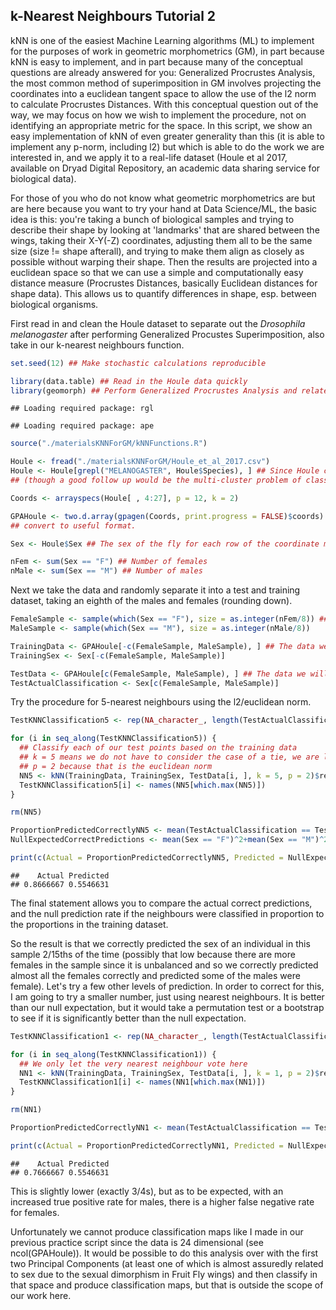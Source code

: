 ## k-Nearest Neighbours Tutorial 2

kNN is one of the easiest Machine Learning algorithms (ML) to implement for the purposes of work in geometric morphometrics (GM), in part because kNN is easy to implement, and in part because many of the conceptual questions are already answered for you: Generalized Procrustes Analysis, the most common method of superimposition in GM involves projecting the coordinates into a euclidean tangent space to allow the use of the l2 norm to calculate Procrustes Distances. With this conceptual question out of the way, we may focus on how we wish to implement the procedure, not on identifying an appropriate metric for the space. In this script, we show an easy implementation of kNN of even greater generality than this (it is able to implement any p-norm, including l2) but which is able to do the work we are interested in, and we apply it to a real-life dataset (Houle et al 2017, available on Dryad Digital Repository, an academic data sharing service for biological data).

For those of you who do not know what geometric morphometrics are but are here because you want to try your hand at Data Science/ML, the basic idea is this: you're taking a bunch of biological samples and trying to describe their shape by looking at 'landmarks' that are shared between the wings, taking their X-Y(-Z) coordinates, adjusting them all to be the same size (size != shape afterall), and trying to make them align as closely as possible without warping their shape. Then the results are projected into a euclidean space so that we can use a simple and computationally easy distance measure (Procrustes Distances, basically Euclidean distances for shape data). This allows us to quantify differences in shape, esp. between biological organisms.

First read in and clean the Houle dataset to separate out the *Drosophila melanogaster* after performing Generalized Procustes Superimposition, also take in our k-nearest neighbours function.

``` r
set.seed(12) ## Make stochastic calculations reproducible

library(data.table) ## Read in the Houle data quickly
library(geomorph) ## Perform Generalized Procrustes Analysis and related data cleaning quickly
```

    ## Loading required package: rgl

    ## Loading required package: ape

``` r
source("./materialsKNNForGM/kNNFunctions.R")

Houle <- fread("./materialsKNNForGM/Houle_et_al_2017.csv")
Houle <- Houle[grepl("MELANOGASTER", Houle$Species), ] ## Since Houle considers >100 species we will narrow down our analysis somewhat 
## (though a good follow up would be the multi-cluster problem of classifying individuals into each species)

Coords <- arrayspecs(Houle[ , 4:27], p = 12, k = 2)

GPAHoule <- two.d.array(gpagen(Coords, print.progress = FALSE)$coords) ## Perform Generalized Procrustes Analysis on the dataset and 
## convert to useful format.

Sex <- Houle$Sex ## The sex of the fly for each row of the coordinate matrix

nFem <- sum(Sex == "F") ## Number of females
nMale <- sum(Sex == "M") ## Number of males
```

Next we take the data and randomly separate it into a test and training dataset, taking an eighth of the males and females (rounding down).

``` r
FemaleSample <- sample(which(Sex == "F"), size = as.integer(nFem/8)) ## Let's set aside an eight of both sexes for the test group
MaleSample <- sample(which(Sex == "M"), size = as.integer(nMale/8))

TrainingData <- GPAHoule[-c(FemaleSample, MaleSample), ] ## The data we will use for classification
TrainingSex <- Sex[-c(FemaleSample, MaleSample)]

TestData <- GPAHoule[c(FemaleSample, MaleSample), ] ## The data we will use to test whether the classification worked well
TestActualClassification <- Sex[c(FemaleSample, MaleSample)]
```

Try the procedure for 5-nearest neighbours using the l2/euclidean norm.

``` r
TestKNNClassification5 <- rep(NA_character_, length(TestActualClassification))

for (i in seq_along(TestKNNClassification5)) { 
  ## Classify each of our test points based on the training data
  ## k = 5 means we do not have to consider the case of a tie, we are letting each of the five nearest neighbours 'vote'
  ## p = 2 because that is the euclidean norm
  NN5 <- kNN(TrainingData, TrainingSex, TestData[i, ], k = 5, p = 2)$result
  TestKNNClassification5[i] <- names(NN5[which.max(NN5)])
}

rm(NN5)

ProportionPredictedCorrectlyNN5 <- mean(TestActualClassification == TestKNNClassification5)
NullExpectedCorrectPredictions <- mean(Sex == "F")^2+mean(Sex == "M")^2

print(c(Actual = ProportionPredictedCorrectlyNN5, Predicted = NullExpectedCorrectPredictions))
```

    ##    Actual Predicted 
    ## 0.8666667 0.5546631

The final statement allows you to compare the actual correct predictions, and the null prediction rate if the neighbours were classified in proportion to the proportions in the training dataset.

So the result is that we correctly predicted the sex of an individual in this sample 2/15ths of the time (possibly that low because there are more females in the sample since it is unbalanced and so we correctly predicted almost all the females correctly and predicted some of the males were female). Let's try a few other levels of prediction. In order to correct for this, I am going to try a smaller number, just using nearest neighbours. It is better than our null expectation, but it would take a permutation test or a bootstrap to see if it is significantly better than the null expectation.

``` r
TestKNNClassification1 <- rep(NA_character_, length(TestActualClassification))

for (i in seq_along(TestKNNClassification1)) {
  ## We only let the very nearest neighbour vote here
  NN1 <- kNN(TrainingData, TrainingSex, TestData[i, ], k = 1, p = 2)$result
  TestKNNClassification1[i] <- names(NN1[which.max(NN1)])
}

rm(NN1)

ProportionPredictedCorrectlyNN1 <- mean(TestActualClassification == TestKNNClassification1)

print(c(Actual = ProportionPredictedCorrectlyNN1, Predicted = NullExpectedCorrectPredictions))
```

    ##    Actual Predicted 
    ## 0.7666667 0.5546631

This is slightly lower (exactly 3/4s), but as to be expected, with an increased true positive rate for males, there is a higher false negative rate for females.

Unfortunately we cannot produce classification maps like I made in our previous practice script since the data is 24 dimensional (see ncol(GPAHoule)). It would be possible to do this analysis over with the first two Principal Components (at least one of which is almost assuredly related to sex due to the sexual dimorphism in Fruit Fly wings) and then classify in that space and produce classification maps, but that is outside the scope of our work here.
